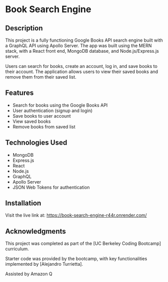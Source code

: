 # Book Search Engine

## Description

This project is a fully functioning Google Books API search engine built with a GraphQL API using Apollo Server. The app was built using the MERN stack, with a React front end, MongoDB database, and Node.js/Express.js server.

Users can search for books, create an account, log in, and save books to their account. The application allows users to view their saved books and remove them from their saved list.

## Features

- Search for books using the Google Books API
- User authentication (signup and login)
- Save books to user account
- View saved books
- Remove books from saved list

## Technologies Used

- MongoDB
- Express.js
- React
- Node.js
- GraphQL
- Apollo Server
- JSON Web Tokens for authentication

## Installation

Visit the live link at:
https://book-search-engine-r44r.onrender.com/

## Acknowledgments

This project was completed as part of the [UC Berkeley Coding Bootcamp] curriculum.

Starter code was provided by the bootcamp, with key functionalities implemented by [Alejandro Turrietta].

Assisted by Amazon Q
